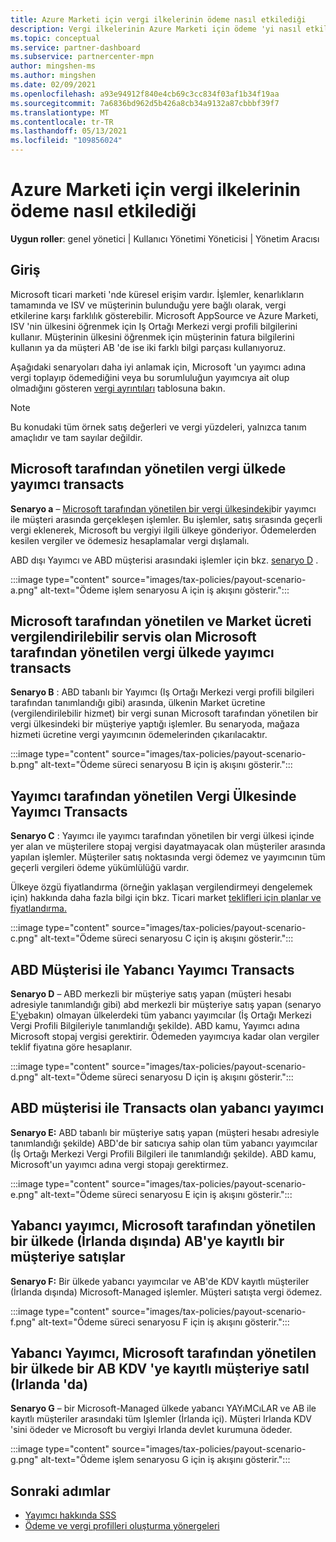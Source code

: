 ```yaml
---
title: Azure Marketi için vergi ilkelerinin ödeme nasıl etkilediği
description: Vergi ilkelerinin Azure Marketi için ödeme 'yi nasıl etkilediğini öğrenin.
ms.topic: conceptual
ms.service: partner-dashboard
ms.subservice: partnercenter-mpn
author: mingshen-ms
ms.author: mingshen
ms.date: 02/09/2021
ms.openlocfilehash: a93e94912f840e4cb69c3cc834f03af1b34f19aa
ms.sourcegitcommit: 7a6836bd962d5b426a8cb34a9132a87cbbbf39f7
ms.translationtype: MT
ms.contentlocale: tr-TR
ms.lasthandoff: 05/13/2021
ms.locfileid: "109856024"
---
```

# <a name="how-tax-policies-affect-payout-for-azure-marketplace"></a>Azure Marketi için vergi ilkelerinin ödeme nasıl etkilediği

**Uygun roller**: genel yönetici | Kullanıcı Yönetimi Yöneticisi | Yönetim Aracısı

## <a name="introduction"></a>Giriş

Microsoft ticari marketi 'nde küresel erişim vardır. İşlemler, kenarlıkların tamamında ve ISV ve müşterinin bulunduğu yere bağlı olarak, vergi etkilerine karşı farklılık gösterebilir. Microsoft AppSource ve Azure Marketi, ISV 'nin ülkesini öğrenmek için Iş Ortağı Merkezi vergi profili bilgilerini kullanır. Müşterinin ülkesini öğrenmek için müşterinin fatura bilgilerini kullanın ya da müşteri AB 'de ise iki farklı bilgi parçası kullanıyoruz.

Aşağıdaki senaryoları daha iyi anlamak için, Microsoft 'un yayımcı adına vergi toplayıp ödemediğini veya bu sorumluluğun yayımcıya ait olup olmadığını gösteren [vergi ayrıntıları](tax-details-marketplace.md) tablosuna bakın.

> [!NOTE]
> Bu konudaki tüm örnek satış değerleri ve vergi yüzdeleri, yalnızca tanım amaçlıdır ve tam sayılar değildir.

## <a name="publisher-transacts-in-microsoft-managed-tax-country"></a>Microsoft tarafından yönetilen vergi ülkede yayımcı transacts

**Senaryo a** – [Microsoft tarafından yönetilen bir vergi ülkesindeki](tax-details-marketplace.md#microsoft-managed-countries)bir yayımcı ile müşteri arasında gerçekleşen işlemler. Bu işlemler, satış sırasında geçerli vergi eklenerek, Microsoft bu vergiyi ilgili ülkeye gönderiyor. Ödemelerden kesilen vergiler ve ödemesiz hesaplamalar vergi dışlamalı.

ABD dışı Yayımcı ve ABD müşterisi arasındaki işlemler için bkz. [senaryo D](#foreign-publisher-transacts-with-us-customer) .

:::image type="content" source="images/tax-policies/payout-scenario-a.png" alt-text="Ödeme işlem senaryosu A için iş akışını gösterir.":::

## <a name="publisher-transacts-in-microsoft-managed-tax-country-where-marketplace-fee-is-taxable-service"></a>Microsoft tarafından yönetilen ve Market ücreti vergilendirilebilir servis olan Microsoft tarafından yönetilen vergi ülkede yayımcı transacts

**Senaryo B** : ABD tabanlı bir Yayımcı (Iş Ortağı Merkezi vergi profili bilgileri tarafından tanımlandığı gibi) arasında, ülkenin Market ücretine (vergilendirilebilir hizmet) bir vergi sunan Microsoft tarafından yönetilen bir vergi ülkesindeki bir müşteriye yaptığı işlemler. Bu senaryoda, mağaza hizmeti ücretine vergi yayımcının ödemelerinden çıkarılacaktır.

:::image type="content" source="images/tax-policies/payout-scenario-b.png" alt-text="Ödeme süreci senaryosu B için iş akışını gösterir.":::

## <a name="publisher-transacts-in-publisher-managed-tax-country"></a>Yayımcı tarafından yönetilen Vergi Ülkesinde Yayımcı Transacts

**Senaryo C** : Yayımcı ile yayımcı tarafından yönetilen bir vergi ülkesi içinde yer alan ve müşterilere stopaj vergisi dayatmayacak olan müşteriler arasında yapılan işlemler. Müşteriler satış noktasında vergi ödemez ve yayımcının tüm geçerli vergileri ödeme yükümlülüğü vardır.

Ülkeye özgü fiyatlandırma (örneğin yaklaşan vergilendirmeyi dengelemek için) hakkında daha fazla bilgi için bkz. Ticari market [teklifleri için planlar ve fiyatlandırma.](/azure/marketplace/plans-pricing#custom-prices)

:::image type="content" source="images/tax-policies/payout-scenario-c.png" alt-text="Ödeme süreci senaryosu C için iş akışını gösterir.":::

## <a name="foreign-publisher-transacts-with-us-customer"></a>ABD Müşterisi ile Yabancı Yayımcı Transacts

**Senaryo D** – ABD merkezli bir müşteriye satış yapan (müşteri hesabı adresiyle tanımlandığı gibi) abd merkezli bir müşteriye satış yapan (senaryo [E'ye](#foreign-publisher-with-a-treaty-transacts-with-us-customer)bakın) olmayan ülkelerdeki tüm yabancı yayımcılar (İş Ortağı Merkezi Vergi Profili Bilgileriyle tanımlandığı şekilde). ABD kamu, Yayımcı adına Microsoft stopaj vergisi gerektirir. Ödemeden yayımcıya kadar olan vergiler teklif fiyatına göre hesaplanır.

:::image type="content" source="images/tax-policies/payout-scenario-d.png" alt-text="Ödeme süreci senaryosu D için iş akışını gösterir.":::

## <a name="foreign-publisher-with-a-treaty-transacts-with-us-customer"></a>ABD müşterisi ile Transacts olan yabancı yayımcı

**Senaryo E:** ABD tabanlı bir müşteriye satış yapan (müşteri hesabı adresiyle tanımlandığı şekilde) ABD'de bir satıcıya sahip olan tüm yabancı yayımcılar (İş Ortağı Merkezi Vergi Profili Bilgileri ile tanımlandığı şekilde). ABD kamu, Microsoft'un yayımcı adına vergi stopajı gerektirmez.

:::image type="content" source="images/tax-policies/payout-scenario-e.png" alt-text="Ödeme süreci senaryosu E için iş akışını gösterir.":::

## <a name="foreign-publisher-sells-to-an-eu-vat-registered-customer-in-a-microsoft-managed-country-outside-ireland"></a>Yabancı yayımcı, Microsoft tarafından yönetilen bir ülkede (İrlanda dışında) AB'ye kayıtlı bir müşteriye satışlar

**Senaryo F:** Bir ülkede yabancı yayımcılar ve AB'de KDV kayıtlı müşteriler (İrlanda dışında) Microsoft-Managed işlemler. Müşteri satışta vergi ödemez.

:::image type="content" source="images/tax-policies/payout-scenario-f.png" alt-text="Ödeme süreci senaryosu F için iş akışını gösterir.":::

## <a name="foreign-publisher-sells-to-an-eu-vat-registered-customer-in-a-microsoft-managed-country-in-ireland"></a>Yabancı Yayımcı, Microsoft tarafından yönetilen bir ülkede bir AB KDV 'ye kayıtlı müşteriye satıl (Irlanda 'da)

**Senaryo G** – bir Microsoft-Managed ülkede yabancı YAYıMCıLAR ve AB ile kayıtlı müşteriler arasındaki tüm Işlemler (İrlanda içi). Müşteri Irlanda KDV 'sini ödeder ve Microsoft bu vergiyi Irlanda devlet kurumuna ödeder.

:::image type="content" source="images/tax-policies/payout-scenario-g.png" alt-text="Ödeme işlem senaryosu G için iş akışını gösterir.":::

## <a name="next-steps"></a>Sonraki adımlar

- [Yayımcı hakkında SSS](/azure/marketplace/marketplace-faq-publisher-guide)
- [Ödeme ve vergi profilleri oluşturma yönergeleri](./set-up-your-payout-account.md?context=%2fazure%2fmarketplace%2fcontext%2fcontext#create-a-payment-profile)